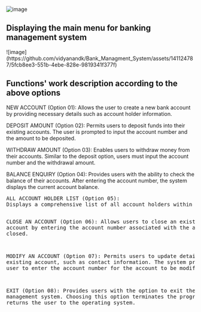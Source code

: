 ![image](https://github.com/vidyanandk/Bank_Managment_System/assets/141124787/26a8d82c-964a-4a08-82ae-6c4bf4f90743)
<h2> Displaying the main menu for banking management system </h2>
![image](https://github.com/vidyanandk/Bank_Managment_System/assets/141124787/5fcb8ee3-551b-4ebe-828e-9819341f377f)

<h2>Functions' work description according to the above options </h2>
<p>
NEW ACCOUNT (Option 01):
Allows the user to create a new bank account by providing necessary details such as account holder information.
</p>

<p>
DEPOSIT AMOUNT (Option 02):
Permits users to deposit funds into their existing accounts. The user is prompted to input the account number and the amount to be deposited.
</p>

<p>
WITHDRAW AMOUNT (Option 03):
Enables users to withdraw money from their accounts. Similar to the deposit option, users must input the account number and the withdrawal amount.</p>
<p>
BALANCE ENQUIRY (Option 04):
Provides users with the ability to check the balance of their accounts. After entering the account number, the system displays the current account balance.</p>
<pre>
ALL ACCOUNT HOLDER LIST (Option 05):
Displays a comprehensive list of all account holders within the banking system, offering an overview of existing accounts.

CLOSE AN ACCOUNT (Option 06):
Allows users to close an existing account by entering the account number associated with the account to be closed.

MODIFY AN ACCOUNT (Option 07):
Permits users to update details of an existing account, such as contact information. The system prompts the user to enter the account number for the account to be modified.

EXIT (Option 08):
Provides users with the option to exit the banking management system. Choosing this option terminates the program and returns the user to the operating system.
</pre>

